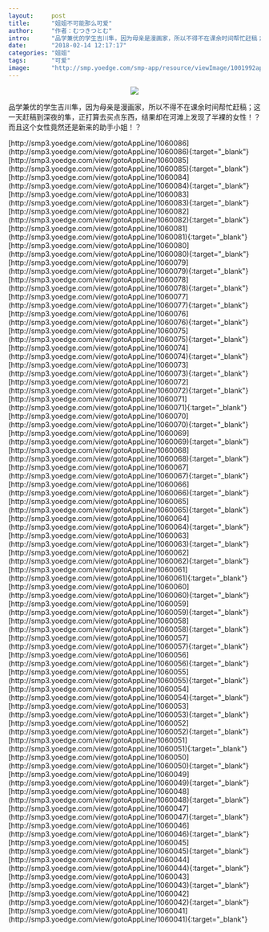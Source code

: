 ```yaml
---
layout:     post
title:      "姐姐不可能那么可爱"
author:     "作者：むつきつとむ"
intro:      "品学兼优的学生吉川隼，因为母亲是漫画家，所以不得不在课余时间帮忙赶稿；这一天赶稿到深夜的隼，正打算去买点东西，结果却在河滩上发现了半裸的女性！？而且这个女性竟然还是新来的助手小姐！？"
date:       "2018-02-14 12:17:17"
categories: "姐姐"
tags:       "可爱"
image:      "http://smp.yoedge.com/smp-app/resource/viewImage/1001992appline.png"
---
```

<div style="text-align: center">
<p><img src="http://smp.yoedge.com/smp-app/resource/viewImage/1001992appline.png"/></p>
</div>
<p class="post-meta">
<span>品学兼优的学生吉川隼，因为母亲是漫画家，所以不得不在课余时间帮忙赶稿；这一天赶稿到深夜的隼，正打算去买点东西，结果却在河滩上发现了半裸的女性！？而且这个女性竟然还是新来的助手小姐！？</span>
</p>
[http://smp3.yoedge.com/view/gotoAppLine/1060086](http://smp3.yoedge.com/view/gotoAppLine/1060086){:target="_blank"}
[http://smp3.yoedge.com/view/gotoAppLine/1060085](http://smp3.yoedge.com/view/gotoAppLine/1060085){:target="_blank"}
[http://smp3.yoedge.com/view/gotoAppLine/1060084](http://smp3.yoedge.com/view/gotoAppLine/1060084){:target="_blank"}
[http://smp3.yoedge.com/view/gotoAppLine/1060083](http://smp3.yoedge.com/view/gotoAppLine/1060083){:target="_blank"}
[http://smp3.yoedge.com/view/gotoAppLine/1060082](http://smp3.yoedge.com/view/gotoAppLine/1060082){:target="_blank"}
[http://smp3.yoedge.com/view/gotoAppLine/1060081](http://smp3.yoedge.com/view/gotoAppLine/1060081){:target="_blank"}
[http://smp3.yoedge.com/view/gotoAppLine/1060080](http://smp3.yoedge.com/view/gotoAppLine/1060080){:target="_blank"}
[http://smp3.yoedge.com/view/gotoAppLine/1060079](http://smp3.yoedge.com/view/gotoAppLine/1060079){:target="_blank"}
[http://smp3.yoedge.com/view/gotoAppLine/1060078](http://smp3.yoedge.com/view/gotoAppLine/1060078){:target="_blank"}
[http://smp3.yoedge.com/view/gotoAppLine/1060077](http://smp3.yoedge.com/view/gotoAppLine/1060077){:target="_blank"}
[http://smp3.yoedge.com/view/gotoAppLine/1060076](http://smp3.yoedge.com/view/gotoAppLine/1060076){:target="_blank"}
[http://smp3.yoedge.com/view/gotoAppLine/1060075](http://smp3.yoedge.com/view/gotoAppLine/1060075){:target="_blank"}
[http://smp3.yoedge.com/view/gotoAppLine/1060074](http://smp3.yoedge.com/view/gotoAppLine/1060074){:target="_blank"}
[http://smp3.yoedge.com/view/gotoAppLine/1060073](http://smp3.yoedge.com/view/gotoAppLine/1060073){:target="_blank"}
[http://smp3.yoedge.com/view/gotoAppLine/1060072](http://smp3.yoedge.com/view/gotoAppLine/1060072){:target="_blank"}
[http://smp3.yoedge.com/view/gotoAppLine/1060071](http://smp3.yoedge.com/view/gotoAppLine/1060071){:target="_blank"}
[http://smp3.yoedge.com/view/gotoAppLine/1060070](http://smp3.yoedge.com/view/gotoAppLine/1060070){:target="_blank"}
[http://smp3.yoedge.com/view/gotoAppLine/1060069](http://smp3.yoedge.com/view/gotoAppLine/1060069){:target="_blank"}
[http://smp3.yoedge.com/view/gotoAppLine/1060068](http://smp3.yoedge.com/view/gotoAppLine/1060068){:target="_blank"}
[http://smp3.yoedge.com/view/gotoAppLine/1060067](http://smp3.yoedge.com/view/gotoAppLine/1060067){:target="_blank"}
[http://smp3.yoedge.com/view/gotoAppLine/1060066](http://smp3.yoedge.com/view/gotoAppLine/1060066){:target="_blank"}
[http://smp3.yoedge.com/view/gotoAppLine/1060065](http://smp3.yoedge.com/view/gotoAppLine/1060065){:target="_blank"}
[http://smp3.yoedge.com/view/gotoAppLine/1060064](http://smp3.yoedge.com/view/gotoAppLine/1060064){:target="_blank"}
[http://smp3.yoedge.com/view/gotoAppLine/1060063](http://smp3.yoedge.com/view/gotoAppLine/1060063){:target="_blank"}
[http://smp3.yoedge.com/view/gotoAppLine/1060062](http://smp3.yoedge.com/view/gotoAppLine/1060062){:target="_blank"}
[http://smp3.yoedge.com/view/gotoAppLine/1060061](http://smp3.yoedge.com/view/gotoAppLine/1060061){:target="_blank"}
[http://smp3.yoedge.com/view/gotoAppLine/1060060](http://smp3.yoedge.com/view/gotoAppLine/1060060){:target="_blank"}
[http://smp3.yoedge.com/view/gotoAppLine/1060059](http://smp3.yoedge.com/view/gotoAppLine/1060059){:target="_blank"}
[http://smp3.yoedge.com/view/gotoAppLine/1060058](http://smp3.yoedge.com/view/gotoAppLine/1060058){:target="_blank"}
[http://smp3.yoedge.com/view/gotoAppLine/1060057](http://smp3.yoedge.com/view/gotoAppLine/1060057){:target="_blank"}
[http://smp3.yoedge.com/view/gotoAppLine/1060056](http://smp3.yoedge.com/view/gotoAppLine/1060056){:target="_blank"}
[http://smp3.yoedge.com/view/gotoAppLine/1060055](http://smp3.yoedge.com/view/gotoAppLine/1060055){:target="_blank"}
[http://smp3.yoedge.com/view/gotoAppLine/1060054](http://smp3.yoedge.com/view/gotoAppLine/1060054){:target="_blank"}
[http://smp3.yoedge.com/view/gotoAppLine/1060053](http://smp3.yoedge.com/view/gotoAppLine/1060053){:target="_blank"}
[http://smp3.yoedge.com/view/gotoAppLine/1060052](http://smp3.yoedge.com/view/gotoAppLine/1060052){:target="_blank"}
[http://smp3.yoedge.com/view/gotoAppLine/1060051](http://smp3.yoedge.com/view/gotoAppLine/1060051){:target="_blank"}
[http://smp3.yoedge.com/view/gotoAppLine/1060050](http://smp3.yoedge.com/view/gotoAppLine/1060050){:target="_blank"}
[http://smp3.yoedge.com/view/gotoAppLine/1060049](http://smp3.yoedge.com/view/gotoAppLine/1060049){:target="_blank"}
[http://smp3.yoedge.com/view/gotoAppLine/1060048](http://smp3.yoedge.com/view/gotoAppLine/1060048){:target="_blank"}
[http://smp3.yoedge.com/view/gotoAppLine/1060047](http://smp3.yoedge.com/view/gotoAppLine/1060047){:target="_blank"}
[http://smp3.yoedge.com/view/gotoAppLine/1060046](http://smp3.yoedge.com/view/gotoAppLine/1060046){:target="_blank"}
[http://smp3.yoedge.com/view/gotoAppLine/1060045](http://smp3.yoedge.com/view/gotoAppLine/1060045){:target="_blank"}
[http://smp3.yoedge.com/view/gotoAppLine/1060044](http://smp3.yoedge.com/view/gotoAppLine/1060044){:target="_blank"}
[http://smp3.yoedge.com/view/gotoAppLine/1060043](http://smp3.yoedge.com/view/gotoAppLine/1060043){:target="_blank"}
[http://smp3.yoedge.com/view/gotoAppLine/1060042](http://smp3.yoedge.com/view/gotoAppLine/1060042){:target="_blank"}
[http://smp3.yoedge.com/view/gotoAppLine/1060041](http://smp3.yoedge.com/view/gotoAppLine/1060041){:target="_blank"}



